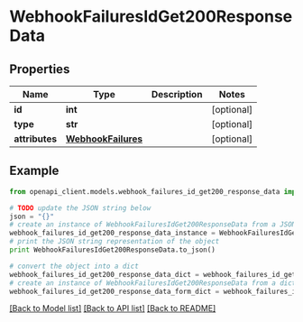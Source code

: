 # WebhookFailuresIdGet200ResponseData


## Properties
Name | Type | Description | Notes
------------ | ------------- | ------------- | -------------
**id** | **int** |  | [optional] 
**type** | **str** |  | [optional] 
**attributes** | [**WebhookFailures**](WebhookFailures.md) |  | [optional] 

## Example

```python
from openapi_client.models.webhook_failures_id_get200_response_data import WebhookFailuresIdGet200ResponseData

# TODO update the JSON string below
json = "{}"
# create an instance of WebhookFailuresIdGet200ResponseData from a JSON string
webhook_failures_id_get200_response_data_instance = WebhookFailuresIdGet200ResponseData.from_json(json)
# print the JSON string representation of the object
print WebhookFailuresIdGet200ResponseData.to_json()

# convert the object into a dict
webhook_failures_id_get200_response_data_dict = webhook_failures_id_get200_response_data_instance.to_dict()
# create an instance of WebhookFailuresIdGet200ResponseData from a dict
webhook_failures_id_get200_response_data_form_dict = webhook_failures_id_get200_response_data.from_dict(webhook_failures_id_get200_response_data_dict)
```
[[Back to Model list]](../README.md#documentation-for-models) [[Back to API list]](../README.md#documentation-for-api-endpoints) [[Back to README]](../README.md)


